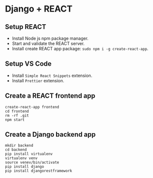 # Django + REACT

## Setup REACT

- Install Node js npm package manager.
- Start and validate the REACT server.
- Install create REACT app package: `sudo npm i -g create-react-app`.

## Setup VS Code

- Install `Simple React Snippets` extension.
- Install `Prettier` extension.

## Create a REACT frontend app

`create-react-app frontend`  
`cd frontend`  
`rm -rf .git`  
`npm start`

## Create a Django backend app

`mkdir backend`  
`cd backend`  
`pip install virtualenv`  
`virtualenv venv`  
`source venev/bin/activate`  
`pip install django`  
`pip install djangorestframework`
